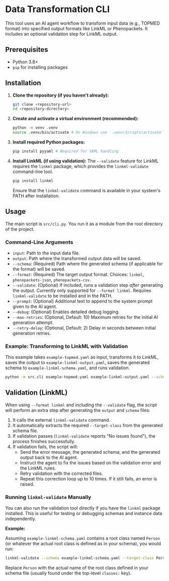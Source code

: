 # Data Transformation CLI

This tool uses an AI agent workflow to transform input data (e.g., TOPMED format) into specified output formats like LinkML or Phenopackets. It includes an optional validation step for LinkML output.

## Prerequisites

- Python 3.8+
- `pip` for installing packages

## Installation

1.  **Clone the repository (if you haven't already):**
    ```bash
    git clone <repository-url>
    cd <repository-directory>
    ```

2.  **Create and activate a virtual environment (recommended):**
    ```bash
    python -m venv .venv
    source .venv/bin/activate # On Windows use `.venv\Scripts\activate`
    ```

3.  **Install required Python packages:**
    ```bash
    pip install pyyaml # Required for YAML handling
    ```

4.  **Install LinkML (if using validation):**
    The `--validate` feature for LinkML requires the `linkml` package, which provides the `linkml-validate` command-line tool.
    ```bash
    pip install linkml
    ```
    Ensure that the `linkml-validate` command is available in your system's PATH after installation.

## Usage

The main script is `src/cli.py`. You run it as a module from the root directory of the project.

### Command-Line Arguments

-   `input`: Path to the input data file.
-   `output`: Path where the transformed output data will be saved.
-   `--schema`: (Required) Path where the generated schema (if applicable for the format) will be saved.
-   `--format`: (Required) The target output format. Choices: `linkml`, `phenopackets-json`, `phenopackets-csv`.
-   `--validate`: (Optional) If included, runs a validation step *after* generating the output. Currently only supported for `--format linkml`. Requires `linkml-validate` to be installed and in the PATH.
-   `--prompt`: (Optional) Additional text to append to the system prompt given to the AI agent.
-   `--debug`: (Optional) Enables detailed debug logging.
-   `--max-retries`: (Optional, Default: 10) Maximum retries for the initial AI generation attempt.
-   `--retry-delay`: (Optional, Default: 2) Delay in seconds between initial generation retries.

### Example: Transforming to LinkML with Validation

This example takes `example-topmed.yaml` as input, transforms it to LinkML, saves the output to `example-linkml-output.yaml`, saves the generated schema to `example-linkml-schema.yaml`, and runs validation.

```bash
python -m src.cli example-topmed.yaml example-linkml-output.yaml --schema example-linkml-schema.yaml --format linkml --validate
```

## Validation (LinkML)

When using `--format linkml` and including the `--validate` flag, the script will perform an extra step after generating the `output` and `schema` files:

1.  It calls the external `linkml-validate` command.
2.  It automatically extracts the required `--target-class` from the generated schema file.
3.  If validation passes (`linkml-validate` reports "No issues found"), the process finishes successfully.
4.  If validation fails, the script will:
    *   Send the error message, the generated schema, and the generated output back to the AI agent.
    *   Instruct the agent to fix the issues based on the validation error and the LinkML rules.
    *   Retry validation with the corrected files.
    *   Repeat this correction loop up to 10 times. If it still fails, an error is raised.

### Running `linkml-validate` Manually

You can also run the validation tool directly if you have the `linkml` package installed. This is useful for testing or debugging schemas and instance data independently.

**Example:**

Assuming `example-linkml-schema.yaml` contains a root class named `Person` (or whatever the actual root class is defined as in your schema), you would run:

```bash
linkml-validate --schema example-linkml-schema.yaml --target-class Person example-linkml-output.yaml
```

Replace `Person` with the actual name of the root class defined in your schema file (usually found under the top-level `classes:` key).
